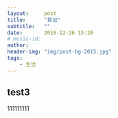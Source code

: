 ```yaml
---
layout:     post
title:      "首记"
subtitle:   ""
date:       2016-12-26 15:20
# music-id:    
author:     
header-img: "img/post-bg-2015.jpg"
tags:
    - 生活
---
```

## test3
111111111